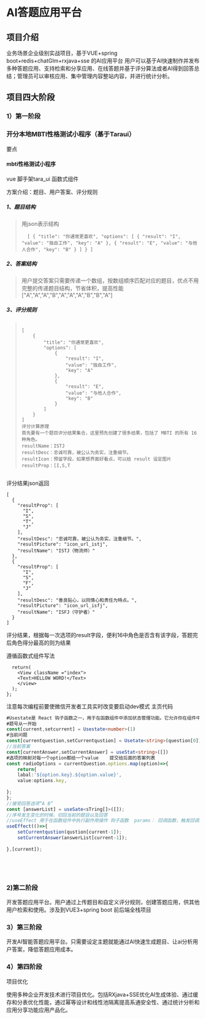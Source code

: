 # AI答题应用平台

## 项目介绍

业务场景企业级别实战项目，基于VUE+spring boot+redis+chatGlm+rxjava+sse 的AI应用平台
用户可以基于AI快速制作并发布多种答题应用、支持检索和分享应用、在线答题并基于评分算法或者AI得到回答总结；管理员可以审核应用、集中管理内容整站内容，并进行统计分析。

## 项目四大阶段

### 1）第一阶段

### 开分本地MBTI性格测试小程序（基于Taraui）

要点

#### mbti性格测试小程序

vue 脚手架tara_ui
函数式组件

方案介绍：题目、用户答案、评分规则

##### 1、题目结构

> 用json表示结构  
> 
> ``   [
>     {
>         "title": "你通常更喜欢",
>         "options": [
>             {
>                 "result": "I",
>                 "value": "独自工作",
>                 "key": "A"
>             },
>             {
>                 "result": "E",
>                 "value": "与他人合作",
>                 "key": "B"
>             }
>         ]
>     }
> ] ``       

##### 2、答案结构

> 用户提交答案只需要传递一个数组，按数组顺序匹配对应的题目，优点不用完整的传递题目结构，节省体积，提高性能
>     ["A","A","A","B","A","A","A","B","B","A"]



##### 3、评分规则

> <img src="https://pic.yupi.icu/1285/1715046546067-58fb9480-4d8d-473c-b5aa-6ba2e6f153c6.png" alt="" class="medium-zoom-image">
> 
> ```
> [
>     {
>         "title": "你通常更喜欢",
>         "options": [
>             {
>                 "result": "I",
>                 "value": "独自工作",
>                 "key": "A"
>             },
>             {
>                 "result": "E",
>                 "value": "与他人合作",
>                 "key": "B"
>             }
>         ]
>     }
> ]
> 评分计算原理
> 首先要有一个题目评分结果集合，这里预先创建了很多结果，包括了 MBTI 的所有 16 种角色。
> resultName：ISTJ
> resultDesc：忠诚可靠，被公认为务实，注重细节。
> resultIcon：预留字段，如果想界面好看点，可以给 result 设定图片
> resultProp：[I,S,T
> 
> ```

<img src="https://pic.yupi.icu/1285/1714989020474-15ea45c5-5edf-46db-b58a-ad0b4a12d1b9.png" alt="" class="medium-zoom-image">

评分结果json返回

```[
[
  {
    "resultProp": [
      "I",
      "S",
      "T",
      "J"
    ],
    "resultDesc": "忠诚可靠，被公认为务实，注重细节。",
    "resultPicture": "icon_url_istj",
    "resultName": "ISTJ（物流师）"
  },
  {
    "resultProp": [
      "I",
      "S",
      "F",
      "J"
    ],
    "resultDesc": "善良贴心，以同情心和责任为特点。",
    "resultPicture": "icon_url_isfj",
    "resultName": "ISFJ（守护者）"
  }
]
```

评分结果，根据每一次选项的result字段，便利16中角色是否含有该字段，答题完后角色得分最高的则为结果

遵循函数式组件写法

```export
  return(
    <View className ="index">
    <Text>HELLOW WORD!</Text>
    </view>
  );
};
```

注意每次编程前要使微信开发者工具实时改变要启动dev模式
主页代码

```typescript
#Usestate是 React 钩子函数之一，用于在函数组件中添加状态管理功能。它允许你在组件中声明一个状态变量，并提供一个用于更新该变量的函数。
#题号从一开始
const[current,setcurrent] = Usestate<number>(1)
#当前问题
const[currentquestion,setCurrentqustion] = Usetate<string>(question[0])
//当前答案
const[currentAnswer,setCurrentAnswer] = useStat<string>([])
#选项的映射对每一个option都给一个value    提交给后面的答案列表
const radioOptions = currentQuestion.options.map(option)=>{
    return{
    labal:'${option.key}.${option.value}',
    value:options.key,
    
};
};
//接受回答选项“A B”
const [answerList] = useSate<sTring[]>([]);
//序号发生变化的时候，切回当前的题目以及回答
//useEffect 用于在函数组件中执行副作用操作 钩子函数  params： 回调函数，触发回调函数的数组
useEffect(()=>{
    setCurrentqustion(qustion[current-1]);
    setCurrentAnswer(answerList[current-1]);
   
},[current]);






```

### 2)第二阶段

开发答题应用平台。用户通过上传题目和自定义评分规则，创建答题应用，供其他用户检索和使用。涉及到VUE3+spring boot 前后端全栈项目

### 3）第三阶段

开发AI智能答题应用平台。只需要设定主题就能通过AI快速生成题目、让ai分析用户答案，降低答题应用成本。

### 4）第四阶段

项目优化

使用多种企业开发技术进行项目优化。包括RXjava+SSE优化AI生成体验、通过缓存和分表优化性能，通过幂等设计和线性池隔离提高系通安全性、通过统计分析和应用分享功能应用产品化。


